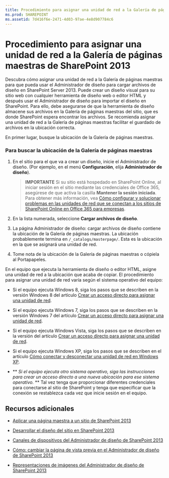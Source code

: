 ```yaml
---
title: Procedimiento para asignar una unidad de red a la Galería de páginas maestras de SharePoint 2013
ms.prod: SHAREPOINT
ms.assetid: 7d416f6e-2471-4d03-97ae-4e8d907784c6
---
```



# Procedimiento para asignar una unidad de red a la Galería de páginas maestras de SharePoint 2013
Descubra cómo asignar una unidad de red a la Galería de páginas maestras para que pueda usar el Administrador de diseño para cargar archivos de diseño en SharePoint Server 2013.
Puede crear un diseño visual para su sitio web con cualquier herramienta de diseño web o editor HTML y después usar el Administrador de diseño para importar el diseño en SharePoint. Para ello, debe asegurarse de que la herramienta de diseño almacene sus archivos en la Galería de páginas maestras del sitio, que es donde SharePoint espera encontrar los archivos. Se recomienda asignar una unidad de red a la Galería de páginas maestras facilitar el guardado de archivos en la ubicación correcta.
  
    
    

En primer lugar, busque la ubicación de la Galería de páginas maestras.
### Para buscar la ubicación de la Galería de páginas maestras


1. En el sitio para el que va a crear un diseño, inicie el Administrador de diseño. (Por ejemplo, en el menú **Configuración**, elija **Administrador de diseño**).
    
    > **IMPORTANTE**
      > Si su sitio está hospedado en SharePoint Online, al iniciar sesión en el sitio mediante las credenciales de Office 365, asegúrese de que activa la casilla **Mantener la sesión iniciada**. Para obtener más información, vea  [Cómo configurar y solucionar problemas en las unidades de red que se conectan a los sitios de SharePoint Online en Office 365 para empresas](http://support.microsoft.com/kb/2616712). 
2. En la lista numerada, seleccione **Cargar archivos de diseño**.
    
  
3. La página Administrador de diseño: cargar archivos de diseño contiene la ubicación de la Galería de páginas maestras. La ubicación probablemente termina en  `/_catalogs/masterpage/`. Esta es la ubicación en la que se asignará una unidad de red.
    
  
4. Tome nota de la ubicación de la Galería de páginas maestras o cópiela al Portapapeles.
    
  
En el equipo que ejecuta la herramienta de diseño o editor HTML, asigne una unidad de red a la ubicación que acaba de copiar. El procedimiento para asignar una unidad de red varía según el sistema operativo del equipo:
- Si el equipo ejecuta Windows 8, siga los pasos que se describen en la versión Windows 8 del artículo  [Crear un acceso directo para asignar una unidad de red](http://windows.microsoft.com/es-es/windows-8/create-shortcut-to-map-network-drive).
    
  
- Si el equipo ejecuta Windows 7, siga los pasos que se describen en la versión Windows 7 del artículo  [Crear un acceso directo para asignar una unidad de red](http://windows.microsoft.com/es-es/windows7/Create-a-shortcut-to-map-a-network-drive).
    
  
- Si el equipo ejecuta Windows Vista, siga los pasos que se describen en la versión del artículo  [Crear un acceso directo para asignar una unidad de red](http://windows.microsoft.com/es-es/windows-vista/Create-a-shortcut-to-map-a-network-drive).
    
  
- Si el equipo ejecuta Windows XP, siga los pasos que se describen en el artículo  [Cómo conectar y desconectar una unidad de red en Windows XP](http://support.microsoft.com/kb/308582).
    
  
- ** *Si el equipo ejecuta otro sistema operativo, siga las instrucciones para crear un acceso directo a una nueva ubicación para ese sistema operativo.* ** Tal vez tenga que proporcionar diferentes credenciales para conectarse al sitio de SharePoint y tenga que especificar que la conexión se restablezca cada vez que inicie sesión en el equipo.
    
  

## Recursos adicionales
<a name="bk_addresources"> </a>


-  [Aplicar una página maestra a un sitio de SharePoint 2013](how-to-apply-a-master-page-to-a-site-in-sharepoint-2013.md)
    
  
-  [Desarrollar el diseño del sitio en SharePoint 2013](develop-the-site-design-in-sharepoint-2013.md)
    
  
-  [Canales de dispositivos del Administrador de diseño de SharePoint 2013](sharepoint-2013-design-manager-device-channels.md)
    
  
-  [Cómo: cambiar la página de vista previa en el Administrador de diseño de SharePoint 2013](how-to-change-the-preview-page-in-sharepoint-2013-design-manager.md)
    
  
-  [Representaciones de imágenes del Administrador de diseño de SharePoint 2013](sharepoint-2013-design-manager-image-renditions.md)
    
  

